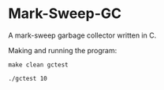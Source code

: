 # Mark-Sweep-GC

A mark-sweep garbage collector written in C.

Making and running the program:

`make clean gctest`

`./gctest 10`
